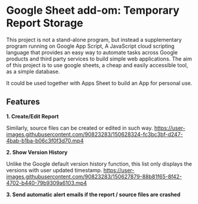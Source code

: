# Google Sheet add-om: Temporary Report Storage

This project is not a stand-alone program, but instead a supplementary program running on Google App Script, A JavaScript cloud scripting language that provides an easy way to automate tasks across Google products and third party services to build simple web applications. The aim of this project is to use google sheets, a cheap and easily accessible tool, as a simple database.

It could be used together with Apps Sheet to build an App for personal use.

## Features
**1. Create/Edit Report**

Similarly, source files can be created or edited in such way.
https://user-images.githubusercontent.com/90823283/150628324-fc3bc3bf-d247-4bab-b1ba-b06c3f0f3d70.mp4

**2. Show Version History**

Unlike the Google default version history function, this list only displays the versions with user updated timestamp.
https://user-images.githubusercontent.com/90823283/150627879-88b81f65-8f42-4702-b440-79b9309a6103.mp4

**3. Send automatic alert emails if the report / source files are crashed**
